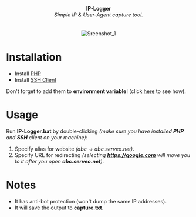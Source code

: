 <p align="center">
	<b>IP-Logger</b>
	<br>
	<i>Simple IP & User-Agent capture tool.</i>
	<br><br><br>
	<img alt="Sreenshot_1" src="https://user-images.githubusercontent.com/48186982/62075980-d5723f80-b246-11e9-87b5-4d0a293da838.png">
</p>

# Installation
* Install [PHP](https://windows.php.net/download)
* Install [SSH Client](https://github.com/PowerShell/Win32-OpenSSH/releases)

Don't forget to add them to **environment variable**! (click [here](https://www.java.com/en/download/help/path.xml) to see how).

# Usage
Run **IP-Logger.bat** by double-clicking *(make sure you have installed **PHP** and **SSH** client on your machine)*:

1. Specify alias for website *(abc -> abc.serveo.net)*.
2. Specify URL for redirecting *(selecting **https://google.com** will move you to it after you open **abc.serveo.net**)*.

# Notes
* It has anti-bot protection (won't dump the same IP addresses).
* It will save the output to **capture.txt**.
